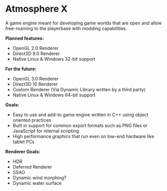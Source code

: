 # Atmosphere X
A game engine meant for developing game worlds that are open and allow free-roaming to the playerbase with modding capabilities.

**Planned features:**
- OpenGL 2.0 Renderer
- Direct3D 9.0 Renderer
- Native Linux & Windows 32-bit support

**For the future:**
- OpenGL 3.0 Renderer
- Direct3D 10 Renderer
- Custom Renderer (Via Dynamic Library written by a third party)
- Native Linux & Windows 64-bit support

**Goals:**
- Easy to use and add-to game engine written in C++ using object oriented practices
- Built in support for common export formats such as PNG files or JavaScript for internal scripting
- High performance graphics that run even on low-end hardware like tablet PCs

**Renderer Goals:**
- HDR
- Deferred Renderer
- SSAO
- Dynamic wind morphing?
- Dynamic water surface
